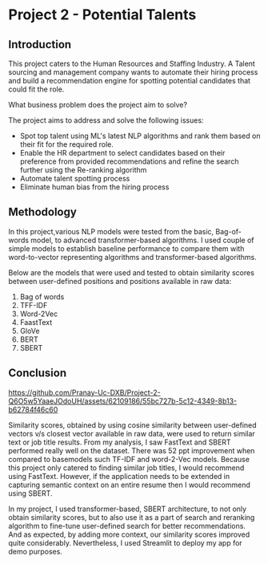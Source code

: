 # Project 2 - Potential Talents

## Introduction
This project caters to the Human Resources and Staffing Industry. A Talent sourcing and management company wants to automate their hiring process and build a recommendation engine for spotting potential candidates that could fit the role.

What business problem does the project aim to solve?

 The project aims to address and solve the following issues:
- Spot top talent using ML's latest NLP algorithms and rank them based on their fit for the required role.
- Enable the HR department to select candidates based on their preference from provided recommendations and refine the search further using the Re-ranking algorithm
- Automate talent spotting process
- Eliminate human bias from the hiring process

## Methodology
In this project,various NLP models were tested from the basic, Bag-of-words model, to advanced transformer-based algorithms. I used couple of simple models to establish baseline performance to compare them with word-to-vector representing algorithms and transformer-based algorithms. 

Below are the models that were used and tested to obtain similarity scores between user-defined positions and positions available in raw data:

1) Bag of words
2) TFF-IDF
3) Word-2Vec
4) FaastText
5) GloVe
6) BERT
7) SBERT

## Conclusion  
https://github.com/Pranay-Uc-DXB/Project-2-Q6O5w5YaaeJOdoUH/assets/62109186/55bc727b-5c12-4349-8b13-b62784f46c60


Similarity scores, obtained by using cosine similarity between user-defined vectors v/s closest vector available in raw data, were used to return similar text or job title results. From my analysis, I saw FastText and SBERT performed really well on the dataset. There was 52 ppt improvement when compared to basemodels such TF-IDF and word-2-Vec models. Because this project only catered to finding similar job titles, I would recommend using FastText. However, if the application needs to be extended in capturing semantic context on an entire resume then I would recommend using SBERT.

In my project, I used transformer-based, SBERT architecture, to not only obtain similarity scores, but to also use it as a part of search and reranking algorithm to fine-tune user-defined search for better recommendations. And as expected, by adding more context, our similarity scores improved quite considerably. Nevertheless, I used Streamlit to deploy my app for demo purposes. 


